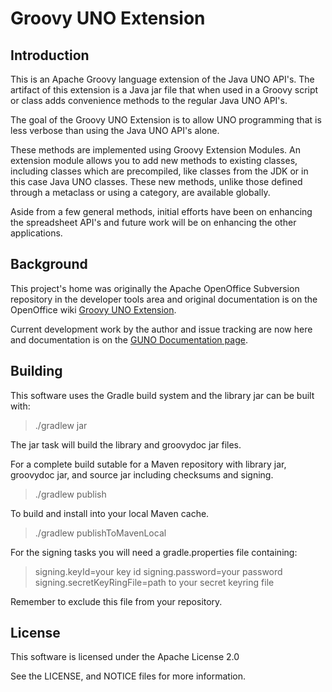 Groovy UNO Extension
====================

Introduction
------------
This is an Apache Groovy language extension of the Java UNO API's. The artifact of this extension is a Java jar file 
that when used in a Groovy script or class adds convenience methods to the regular Java UNO API's.

The goal of the Groovy UNO Extension is to allow UNO programming that is less verbose than using the Java UNO API's alone.

These methods are implemented using Groovy Extension Modules. An extension module allows you to add new methods to 
existing classes, including classes which are precompiled, like classes from the JDK or in this case Java UNO classes. 
These new methods, unlike those defined through a metaclass or using a category, are available globally.

Aside from a few general methods, initial efforts have been on enhancing the spreadsheet API's and future work will be 
on enhancing the other applications. 

Background
------
This project's home was originally the Apache OpenOffice Subversion repository in the developer tools area and 
original documentation is on the OpenOffice wiki [Groovy UNO Extension][1].

Current development work by the author and issue tracking are now here and documentation is on the [GUNO Documentation page][2].

Building
--------
This software uses the Gradle build system and the library jar can be built with:
> ./gradlew jar

The jar task will build the library and groovydoc jar files.

For a complete build sutable for a Maven repository with library jar, groovydoc jar, and source jar including checksums and signing.
> ./gradlew publish

To build and install into your local Maven cache.
> ./gradlew publishToMavenLocal

For the signing tasks you will need a gradle.properties file containing:
> signing.keyId=your key id 
> signing.password=your password
> signing.secretKeyRingFile=path to your secret keyring file

Remember to exclude this file from your repository.

License
-------
This software is licensed under the Apache License 2.0

See the LICENSE, and NOTICE files for more information.

[1]: https://wiki.openoffice.org/wiki/Groovy_UNO_Extension "Groovy UNO Extension"
[2]: https://cbmarcum.github.io/guno-extension/ "GUNO Documentation"
